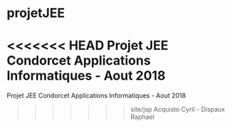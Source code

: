 # projetJEE
<<<<<<< HEAD
Projet JEE Condorcet Applications Informatiques - Aout 2018
=======
Projet JEE Condorcet Applications Informatiques - Aout 2018 

>>>>>>> site/jsp
Acquisto Cyril - Dispaux Raphael
